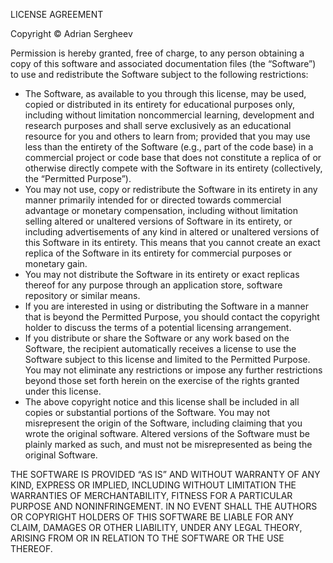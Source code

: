 LICENSE AGREEMENT

Copyright © Adrian Sergheev

Permission is hereby granted, free of charge, to any person obtaining a copy of this software and associated documentation files (the “Software”) to use and redistribute the Software subject to the following restrictions:

* The Software, as available to you through this license, may be used, copied or distributed in its entirety for educational purposes only, including without limitation noncommercial learning, development and research purposes and shall serve exclusively as an educational resource for you and others to learn from; provided that you may use less than the entirety of the Software (e.g., part of the code base) in a commercial project or code base that does not constitute a replica of or otherwise directly compete with the Software in its entirety (collectively, the “Permitted Purpose”).
* You may not use, copy or redistribute the Software in its entirety in any manner primarily intended for or directed towards commercial advantage or monetary compensation, including without limitation selling altered or unaltered versions of Software in its entirety, or including advertisements of any kind in altered or unaltered versions of this Software in its entirety. This means that you cannot create an exact replica of the Software in its entirety for commercial purposes or monetary gain.
* You may not distribute the Software in its entirety or exact replicas thereof for any purpose through an application store, software repository or similar means.
* If you are interested in using or distributing the Software in a manner that is beyond the Permitted Purpose, you should contact the copyright holder to discuss the terms of a potential licensing arrangement.
* If you distribute or share the Software or any work based on the Software, the recipient automatically receives a license to use the Software subject to this license and limited to the Permitted Purpose.  You may not eliminate any restrictions or impose any further restrictions beyond those set forth herein on the exercise of the rights granted under this license.
* The above copyright notice and this license shall be included in all copies or substantial portions of the Software.  You may not misrepresent the origin of the Software, including claiming that you wrote the original software.  Altered versions of the Software must be plainly marked as such, and must not be misrepresented as being the original Software.

THE SOFTWARE IS PROVIDED “AS IS” AND WITHOUT WARRANTY OF ANY KIND, EXPRESS OR IMPLIED, INCLUDING WITHOUT LIMITATION THE WARRANTIES OF MERCHANTABILITY, FITNESS FOR A PARTICULAR PURPOSE AND NONINFRINGEMENT. IN NO EVENT SHALL THE AUTHORS OR COPYRIGHT HOLDERS OF THIS SOFTWARE BE LIABLE FOR ANY CLAIM, DAMAGES OR OTHER LIABILITY, UNDER ANY LEGAL THEORY, ARISING FROM OR IN RELATION TO THE SOFTWARE OR THE USE THEREOF.